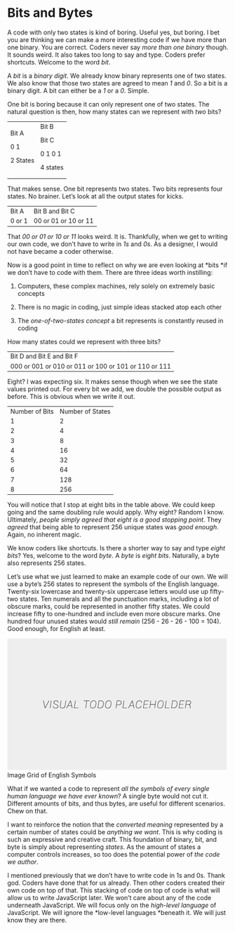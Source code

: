 # Bits and Bytes

A code with only two states is kind of boring. Useful yes, but boring. I bet you are thinking we can make a more interesting code if we have more than one binary. You are correct. Coders never say *more than one binary* though. It sounds weird. It also takes too long to say and type. Coders prefer shortcuts. Welcome to the word *bit*.

A *bit* is a *binary digit*. We already know binary represents one of two states. We also know that those two states are agreed to mean *1* and *0*. So a bit is a binary digit. A bit can either be a *1* or a *0*. Simple.

 One bit is boring because it can only represent one of two states. The natural question is then, how many states can we represent with *two* bits?

<table>
  <tr>
    <td>
Bit A

0
1

2 States</td>
    <td>
Bit B

Bit C

0
1
0
1

4 states</td>
  </tr>
</table>

That makes sense. One bit represents two states. Two bits represents four states. No brainer. Let’s look at all the output states for kicks.

<table>
  <tr>
    <td>Bit A</td>
    <td>Bit B and Bit C</td>
  </tr>
  <tr>
    <td>0 or 1</td>
    <td>00 or 01 or 10 or 11</td>
  </tr>
</table>

That *00 or 01 or 10 or 11* looks weird. It is. Thankfully, when we get to writing our own code, we don’t have to write in *1s* and *0s*. As a designer, I would not have became a coder otherwise.

Now is a good point in time to reflect on why we are even looking at *bits *if we don’t have to code with them. There are three ideas worth instilling:

1. Computers, these complex machines, rely solely on extremely basic concepts

2. There is no magic in coding, just simple ideas stacked atop each other

3. The *one-of-two-states concept* a bit represents is constantly reused in coding

How many states could we represent with three bits?

<table>
  <tr>
    <td>Bit D and Bit E and Bit F</td>
  </tr>
  <tr>
    <td>000 or 001 or 010 or 011 or 100 or 101 or 110 or 111</td>
  </tr>
</table>

Eight? I was expecting six. It makes sense though when we see the state values printed out. For every bit we add, we double the possible output as before. This is obvious when we write it out.

<table>
  <tr>
    <td>Number of Bits</td>
    <td>Number of States</td>
  </tr>
  <tr>
    <td>1</td>
    <td>2</td>
  </tr>
  <tr>
    <td>2</td>
    <td>4</td>
  </tr>
  <tr>
    <td>3</td>
    <td>8</td>
  </tr>
  <tr>
    <td>4</td>
    <td>16</td>
  </tr>
  <tr>
    <td>5</td>
    <td>32</td>
  </tr>
  <tr>
    <td>6</td>
    <td>64</td>
  </tr>
  <tr>
    <td>7</td>
    <td>128</td>
  </tr>
  <tr>
    <td>8</td>
    <td>256</td>
  </tr>
</table>

You will notice that I stop at eight bits in the table above. We could keep going and the same doubling rule would apply. Why eight? Random I know. Ultimately, *people simply agreed that eight is a good stopping point*. They *agreed* that being able to represent 256 unique states was *good enough*. Again, no inherent magic.

We know coders like shortcuts. Is there a shorter way to say and type *eight bits*? Yes, welcome to the word *byte*. A *byte* is *eight bits*. Naturally, a byte also represents 256 states.

Let’s use what we just learned to make an example code of our own. We will use a byte’s 256 states to represent the symbols of the English language. Twenty-six lowercase and twenty-six uppercase letters would use up fifty-two states. Ten numerals and all the punctuation marks, including a lot of obscure marks, could be represented in another fifty states. We could increase fifty to one-hundred and include even more obscure marks. One hundred four unused states would *still remain* (256 - 26 - 26 - 100 = 104). Good enough, for English at least.

![alt text](../assets/visual-todo-placeholder.jpg "Image Grid of English Symbols")
 Image Grid of English Symbols

What if we wanted a code to represent *all the symbols of every single human language we have ever known*? A single byte would not cut it. Different amounts of bits, and thus bytes, are useful for different scenarios. Chew on that.

I want to reinforce the notion that the *converted meaning* represented by a certain number of states could be *anything we want*. This is why coding is such an expressive and creative craft. This foundation of binary, bit, and byte is simply about representing *states*. As the amount of states a computer controls increases, so too does the potential power of *the code we author*.

I mentioned previously that we don’t have to write code in 1s and 0s. Thank god. Coders have done that for us already. Then other coders created their own code on top of that. This stacking of code on top of code is what will allow us to write JavaScript later. We won’t care about any of the code underneath JavaScript. We will focus only on the *high-level language* of JavaScript. We will ignore the *low-level languages *beneath it. We will just know they are there.
